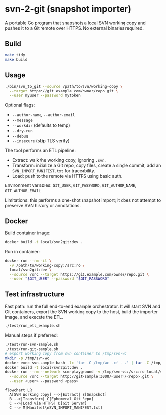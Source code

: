 # svn-2-git (snapshot importer)

A portable Go program that snapshots a local SVN working copy and pushes it to a Git remote over HTTPS. No external binaries required.

## Build

```bash
make tidy
make build
```

## Usage

```bash
./bin/svn_to_git --source /path/to/svn/working-copy \
  --target https://git.example.com/owner/repo.git \
  --user myuser --password mytoken
```

Optional flags:
- `--author-name`, `--author-email`
- `--message`
- `--workdir` (defaults to temp)
- `--dry-run`
- `--debug`
- `--insecure` (skip TLS verify)

The tool performs an ETL pipeline:
- Extract: walk the working copy, ignoring `.svn`.
- Transform: initialize a Git repo, copy files, create a single commit, add an `SVN_IMPORT_MANIFEST.txt` for traceability.
- Load: push to the remote via HTTPS using basic auth.

Environment variables: `GIT_USER`, `GIT_PASSWORD`, `GIT_AUTHOR_NAME`, `GIT_AUTHOR_EMAIL`.

Limitations: this performs a one-shot snapshot import; it does not attempt to preserve SVN history or annotations.

## Docker

Build container image:
```bash
docker build -t local/svn2git:dev .
```

Run in container:
```bash
docker run --rm -it \
  -v /path/to/working-copy:/src:ro \
  local/svn2git:dev \
  --source /src --target https://git.example.com/owner/repo.git \
  --user "$GIT_USER" --password "$GIT_PASSWORD"
```

## Test infrastructure

Fast path: run the full end-to-end example orchestrator. It will start SVN and Git containers, export the SVN working copy to the host, build the importer image, and execute the ETL.
```bash
./test/run_etl_example.sh
```

Manual steps if preferred:
```bash
./test/run-svn-sample.sh
./test/run-git-sample.sh
# export working copy from svn container to /tmp/svn-wc
mkdir -p /tmp/svn-wc
docker exec svn-sample bash -lc 'tar -C /tmp/wc -cf - .' | tar -C /tmp/svn-wc -xf -
docker build -t local/svn2git:dev .
docker run --rm --network scm-playground -v /tmp/svn-wc:/src:ro local/svn2git:dev \
  --source /src --target http://git-sample:3000/<user>/<repo>.git \
  --user <user> --password <pass>
```

```mermaid
flowchart LR
  A[SVN Working Copy] -->|Extract| B[Snapshot]
  B -->|Transform| C[Ephemeral Git Repo]
  C -->|Load via HTTPS| D[Git Server]
  C --> M[Manifest\nSVN_IMPORT_MANIFEST.txt]
```


